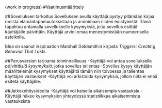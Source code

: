 (work in progress)
#Vaatimusmäärittely

##Sovelluksen tarkoitus
Sovelluksen avulla käyttäjä pystyy pitämään kirjaa omista elämäntapamuutoksistaan ja
arvioimaan niiden edistymistä. Tämä tapahtuu antamalla sovellukselle kysymyksiä, joita
sovellus esittää käyttäjälle päivittäin. Käyttäjä arvioi omaa menestymistään numeerisella
asteikolla.

Idea on saanut inspiraation Marshall Goldsmithin kirjasta *Triggers: Creating Behavior
That Lasts*.

##Perusversion tarjoama toiminnallisuus
-Käyttäjä voi antaa sovellukselle *päivittäisiä kysymyksiä*, jotka sovellus tallentaa
-Sovellus kysyy käyttäjän määrittelemät kysymykset käyttäjältä tämän niin toivoessa ja tallentaa käyttäjän vastaukset
-Käyttäjä voi arkistoida kysymyksiä, jolloin niitä ei enää esitetä käyttäjälle.

##Jatkokehitysideoita
-Käyttäjä voi katsella aikaisempia vastauksia
-Käyttäjä näkee kysymyksien yhteydessä statistiikkaa aikaisemmista vastauksista
